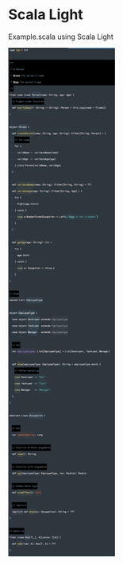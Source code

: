 # Scala Light

Example.scala using Scala Light

![Full exmaple using Scala Light](/images/syntax/scala-light/scala-light-full.png)
